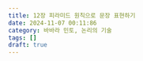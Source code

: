 ```yaml
---
title: 12장 피라미드 원칙으로 문장 표현하기
date: 2024-11-07 00:11:86
category: 바바라 민토, 논리의 기술
tags: []
draft: true
---
```


